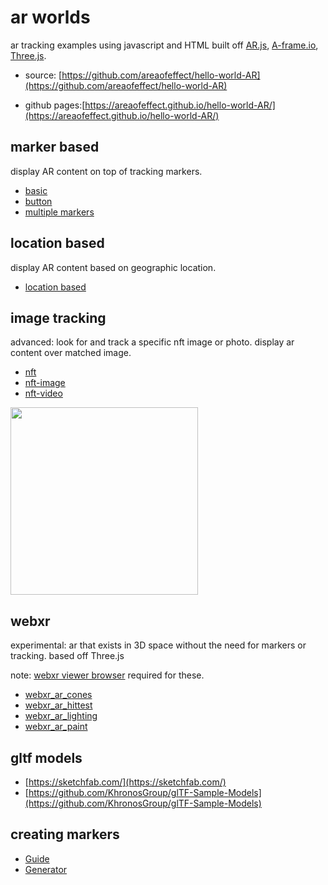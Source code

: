 # ar worlds
ar tracking examples using javascript and HTML built off [AR.js](https://ar-js-org.github.io/AR.js-Docs/), [A-frame.io](https://aframe.io/), [Three.js](https://threejs.org/).

* source: [https://github.com/areaofeffect/hello-world-AR](https://github.com/areaofeffect/hello-world-AR)

* github pages:[https://areaofeffect.github.io/hello-world-AR/](https://areaofeffect.github.io/hello-world-AR/)

## marker based

display AR content on top of tracking markers.

* [basic](https://areaofeffect.github.io/hello-world-AR/marker-based/basic)
* [button](https://areaofeffect.github.io/hello-world-AR/marker-based/button.html)
* [multiple markers](https://areaofeffect.github.io/hello-world-AR/marker-based/multiple-independent-marker.html)

## location based

display AR content based on geographic location.

* [location based](https://areaofeffect.github.io/hello-world-AR/location-based/show-arbitrary-distant-places)

## image tracking

advanced: look for and track a specific nft image or photo. display ar content over matched image.

* [nft](https://areaofeffect.github.io/hello-world-AR/image-tracking/nft)
* [nft-image](https://areaofeffect.github.io/hello-world-AR/image-tracking/nft-image)
* [nft-video](https://areaofeffect.github.io/hello-world-AR/image-tracking/nft-video)

<img src="https://raw.githubusercontent.com/brunokruse/ar-worlds/main/image-tracking/nft-image/image.png?token=AAAMJD5Q7NKC42GG7TA4NN3BTZFOS" width="300" height="300">

## webxr

experimental: ar that exists in 3D space without the need for markers or tracking. based off Three.js

note: [webxr viewer browser](https://apps.apple.com/us/app/webxr-viewer/id1295998056) required for these. 

* [webxr_ar_cones](https://areaofeffect.github.io/hello-world-AR/webxr/webxr_ar_cones.html)
* [webxr_ar_hittest](https://areaofeffect.github.io/hello-world-AR/webxr/webxr_ar_hittest.html)
* [webxr_ar_lighting](https://areaofeffect.github.io/hello-world-AR/webxr/webxr_ar_lighting.html)
* [webxr_ar_paint](https://areaofeffect.github.io/hello-world-AR/webxr/webxr_ar_paint.html)


## gltf models

- [https://sketchfab.com/](https://sketchfab.com/)
- [https://github.com/KhronosGroup/glTF-Sample-Models](https://github.com/KhronosGroup/glTF-Sample-Models)


## creating markers

* [Guide](https://github.com/Carnaux/NFT-Marker-Creator/wiki/Creating-good-markers)
* [Generator](https://carnaux.github.io/NFT-Marker-Creator/#/)
